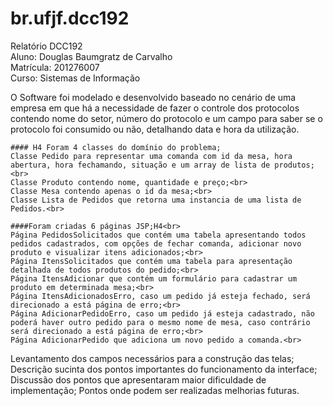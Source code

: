 # br.ufjf.dcc192

Relatório DCC192<br>
Aluno: Douglas Baumgratz de Carvalho<br>
Matrícula: 201276007<br>
Curso: Sistemas de Informação<br>

<p> 
	O Software foi modelado e desenvolvido baseado no cenário de uma empresa em que há a necessidade de fazer o controle dos protocolos contendo nome do setor, número do protocolo e um campo para saber se o protocolo foi consumido ou não, detalhando data e hora da utilização.
</p>


	#### H4 Foram 4 classes do domínio do problema;
	Classe Pedido para representar uma comanda com id da mesa, hora abertura, hora fechamando, situação e um array de lista de produtos;<br>
	Classe Produto contendo nome, quantidade e preço;<br>
	Classe Mesa contendo apenas o id da mesa;<br>
	Classe Lista de Pedidos que retorna uma instancia de uma lista de Pedidos.<br>

	####Foram criadas 6 páginas JSP;H4<br>
	Página PedidosSolicitados que contém uma tabela apresentando todos pedidos cadastrados, com opções de fechar comanda, adicionar novo produto e visualizar itens adicionados;<br>
	Página ItensSolicitados que contém uma tabela para apresentação detalhada de todos produtos do pedido;<br>
	Página ItensAdicionar que contém um formulário para cadastrar um produto em determinada mesa;<br>
	Página ItensAdicionadosErro, caso um pedido já esteja fechado, será direcionado a está página de erro;<br>
	Página AdicionarPedidoErro, caso um pedido já esteja cadastrado, não poderá haver outro pedido para o mesmo nome de mesa, caso contrário será direcionado a está página de erro;<br>
	Página AdicionarPedido que adiciona um novo pedido a comanda.<br>



Levantamento dos campos necessários para a construção das telas;
Descrição sucinta dos pontos importantes do funcionamento da interface;
Discussão dos pontos que apresentaram maior dificuldade de implementação;
Pontos onde podem ser realizadas melhorias futuras.
